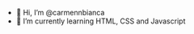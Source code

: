 - 👋 Hi, I’m @carmennbianca
- 🌱 I’m currently learning HTML, CSS and Javascript

<!---
carmennbianca/carmennbianca is a ✨ special ✨ repository because its `README.md` (this file) appears on your GitHub profile.
You can click the Preview link to take a look at your changes.
--->
